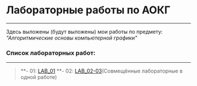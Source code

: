 # Лабораторные работы по АОКГ

---

Здесь выложены (будут выложены) мои работы по предмету: *"Алгоритмические основы компьютерной графики"*
### **Список лабораторных работ:**

---

>**- 01: [LAB_01](https://github.com/R0mks/AOKG_LABS/tree/main/LAB_01)
>**- 02: [LAB_02-03](https://github.com/R0mks/AOKG_LABS/tree/main/LAB_02-03/)(Совмещённые лабораторные в одной работе)
